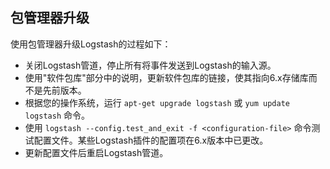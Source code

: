 ## 包管理器升级

使用包管理器升级Logstash的过程如下：

- 关闭Logstash管道，停止所有将事件发送到Logstash的输入源。
- 使用"软件包库"部分中的说明，更新软件包库的链接，使其指向6.x存储库而不是先前版本。
- 根据您的操作系统，运行 `apt-get upgrade logstash` 或 `yum update logstash` 命令。
- 使用 `logstash --config.test_and_exit -f <configuration-file>` 命令测试配置文件。某些Logstash插件的配置项在6.x版本中已更改。
- 更新配置文件后重启Logstash管道。

